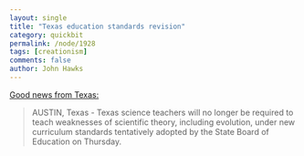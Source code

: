```yaml
---
layout: single 
title: "Texas education standards revision" 
category: quickbit
permalink: /node/1928
tags: [creationism] 
comments: false 
author: John Hawks 
---
```


<a href="http://www.msnbc.msn.com/id/29902944/">Good news from Texas:</a>

<blockquote>AUSTIN, Texas - Texas science teachers will no longer be required to teach weaknesses of scientific theory, including evolution, under new curriculum standards tentatively adopted by the State Board of Education on Thursday.</blockquote>



